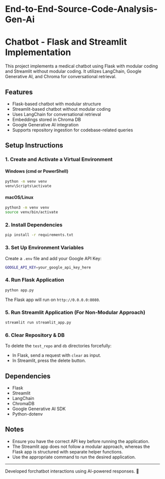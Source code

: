 # End-to-End-Source-Code-Analysis-Gen-Ai
# Chatbot - Flask and Streamlit Implementation

This project implements a medical chatbot using Flask with modular coding and Streamlit without modular coding. It utilizes LangChain, Google Generative AI, and Chroma for conversational retrieval.

## Features
- Flask-based chatbot with modular structure
- Streamlit-based chatbot without modular coding
- Uses LangChain for conversational retrieval
- Embeddings stored in Chroma DB
- Google Generative AI integration
- Supports repository ingestion for codebase-related queries

## Setup Instructions

### 1. Create and Activate a Virtual Environment

#### Windows (cmd or PowerShell)
```sh
python -m venv venv
venv\Scripts\activate
```

#### macOS/Linux
```sh
python3 -m venv venv
source venv/bin/activate
```

### 2. Install Dependencies
```sh
pip install -r requirements.txt
```

### 3. Set Up Environment Variables
Create a `.env` file and add your Google API Key:
```sh
GOOGLE_API_KEY=your_google_api_key_here
```

### 4. Run Flask Application
```sh
python app.py
```
The Flask app will run on `http://0.0.0.0:8080`.

### 5. Run Streamlit Application (For Non-Modular Approach)
```sh
streamlit run streamlit_app.py
```

### 6. Clear Repository & DB
To delete the `test_repo` and `db` directories forcefully:
- In Flask, send a request with `clear` as input.
- In Streamlit, press the delete button.

## Dependencies
- Flask
- Streamlit
- LangChain
- ChromaDB
- Google Generative AI SDK
- Python-dotenv

## Notes
- Ensure you have the correct API key before running the application.
- The Streamlit app does not follow a modular approach, whereas the Flask app is structured with separate helper functions.
- Use the appropriate command to run the desired application.

---
Developed forchatbot interactions using AI-powered responses. 🚀

